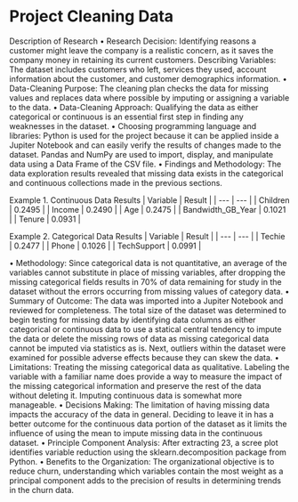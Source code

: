 # Project Cleaning Data


Description of Research
•	Research Decision: Identifying reasons a customer might leave the company is a realistic concern, as it saves the company money in retaining its current customers. Describing Variables: The dataset includes customers who left, services they used, account information about the customer, and customer demographics information. 
•	Data-Cleaning Purpose: The cleaning plan checks the data for missing values and replaces data where possible by imputing or assigning a variable to the data. 
•	Data-Cleaning Approach: Qualifying the data as either categorical or continuous is an essential first step in finding any weaknesses in the dataset. 
•	Choosing programming language and libraries: Python is used for the project because it can be applied inside a Jupiter Notebook and can easily verify the results of changes made to the dataset. Pandas and NumPy are used to import, display, and manipulate data using a Data Frame of the CSV file. 
•	Findings and Methodology: The data exploration results revealed that missing data exists in the categorical and continuous collections made in the previous sections.

  Example 1. Continuous Data Results
  | Variable | Result | 
  | --- | --- |
  | Children | 0.2495 |
  | Income | 0.2490 |
  | Age | 0.2475 |
  | Bandwidth_GB_Year | 0.1021 |
  | Tenure | 0.0931 |


  Example 2. Categorical Data Results
  | Variable | Result | 
  | --- | --- |
  | Techie | 0.2477 |
  | Phone | 0.1026 |
  | TechSupport | 0.0991 |

•	Methodology: Since categorical data is not quantitative, an average of the variables cannot substitute in place of missing variables, after dropping the missing categorical fields results in 70% of data remaining for study in the dataset without the errors occurring from missing values of category data. 
•	Summary of Outcome: The data was imported into a Jupiter Notebook and reviewed for completeness. The total size of the dataset was determined to begin testing for missing data by identifying data columns as either categorical or continuous data to use a statical central tendency to impute the data or delete the missing rows of data as missing categorical data cannot be imputed via statistics as is. Next, outliers within the dataset were examined for possible adverse effects because they can skew the data. 
•	Limitations: Treating the missing categorical data as qualitative. Labeling the variable with a familiar name does provide a way to measure the impact of the missing categorical information and preserve the rest of the data without deleting it. Imputing continuous data is somewhat more manageable.
•	Decisions Making: The limitation of having missing data impacts the accuracy of the data in general. Deciding to leave it in has a better outcome for the continuous data portion of the dataset as it limits the influence of using the mean to impute missing data in the continuous dataset.
•	Principle Component Analysis: After extracting 23, a scree plot identifies variable reduction using the sklearn.decomposition package from Python.
•	Benefits to the Organization: The organizational objective is to reduce churn, understanding which variables contain the most weight as a principal component adds to the precision of results in determining trends in the churn data. 
